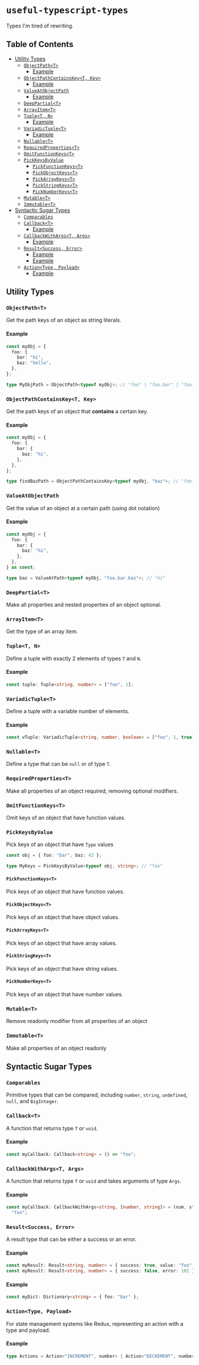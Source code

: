 # `useful-typescript-types` <!-- omit in toc -->

Types I'm tired of rewriting.

## Table of Contents <!-- omit in toc -->

- [Utility Types](#utility-types)
  - [`ObjectPath<T>`](#objectpatht)
    - [Example](#example)
  - [`ObjectPathContainsKey<T, Key>`](#objectpathcontainskeyt-key)
    - [Example](#example-1)
  - [`ValueAtObjectPath`](#valueatobjectpath)
    - [Example](#example-2)
  - [`DeepPartial<T>`](#deeppartialt)
  - [`ArrayItem<T>`](#arrayitemt)
  - [`Tuple<T, N>`](#tuplet-n)
    - [Example](#example-3)
  - [`VariadicTuple<T>`](#variadictuplet)
    - [Example](#example-4)
  - [`Nullable<T>`](#nullablet)
  - [`RequiredProperties<T>`](#requiredpropertiest)
  - [`OmitFunctionKeys<T>`](#omitfunctionkeyst)
  - [`PickKeysByValue`](#pickkeysbyvalue)
    - [`PickFunctionKeys<T>`](#pickfunctionkeyst)
    - [`PickObjectKeys<T>`](#pickobjectkeyst)
    - [`PickArrayKeys<T>`](#pickarraykeyst)
    - [`PickStringKeys<T>`](#pickstringkeyst)
    - [`PickNumberKeys<T>`](#picknumberkeyst)
  - [`Mutable<T>`](#mutablet)
  - [`Immutable<T>`](#immutablet)
- [Syntactic Sugar Types](#syntactic-sugar-types)
  - [`Comparables`](#comparables)
  - [`Callback<T>`](#callbackt)
    - [Example](#example-5)
  - [`CallbackWithArgs<T, Args>`](#callbackwithargst-args)
    - [Example](#example-6)
  - [`Result<Success, Error>`](#resultsuccess-error)
    - [Example](#example-7)
    - [Example](#example-8)
  - [`Action<Type, Payload>`](#actiontype-payload)
    - [Example](#example-9)

## Utility Types

### `ObjectPath<T>`

Get the path keys of an object as string literals.

#### Example

```typescript
const myObj = {
  foo: {
    bar: "hi",
    baz: "hello",
  },
};

type MyObjPath = ObjectPath<typeof myObj>; // "foo" | "foo.bar" | "foo.baz"
```

### `ObjectPathContainsKey<T, Key>`

Get the path keys of an object that **contains** a certain key.

#### Example

```typescript
const myObj = {
  foo: {
    bar: {
      baz: "hi",
    },
  },
};

type findBazPath = ObjectPathContainsKey<typeof myObj, "baz">; // "foo.bar"
```

### `ValueAtObjectPath`

Get the value of an object at a certain path (using dot notation)

#### Example

```typescript
const myObj = {
  foo: {
    bar: {
      baz: "hi",
    },
  },
} as const;

type baz = ValueAtPath<typeof myObj, "foo.bar.baz">; // "hi"
```

### `DeepPartial<T>`

Make all properties and nested properties of an object optional.

### `ArrayItem<T>`

Get the type of an array item.

### `Tuple<T, N>`

Define a tuple with exactly 2 elements of types `T` and `N`.

#### Example

```typescript
const tuple: Tuple<string, number> = ["foo", 1];
```

### `VariadicTuple<T>`

Define a tuple with a variable number of elements.

#### Example

```typescript
const vTuple: VariadicTuple<string, number, boolean> = ["foo", 1, true];
```

### `Nullable<T>`

Define a type that can be `null` or of type `T`.

### `RequiredProperties<T>`

Make all properties of an object required, removing optional modifiers.

### `OmitFunctionKeys<T>`

Omit keys of an object that have function values.

### `PickKeysByValue`

Pick keys of an object that have `Type` values

```typescript
const obj = { foo: "bar", baz: 42 };

type MyKeys = PickKeysByValue<typeof obj, string>; // "foo"
```

#### `PickFunctionKeys<T>`

Pick keys of an object that have function values.

#### `PickObjectKeys<T>`

Pick keys of an object that have object values.

#### `PickArrayKeys<T>`

Pick keys of an object that have array values.

#### `PickStringKeys<T>`

Pick keys of an object that have string values.

#### `PickNumberKeys<T>`

Pick keys of an object that have number values.

### `Mutable<T>`

Remove readonly modifier from all properties of an object

### `Immutable<T>`

Make all properties of an object readonly

## Syntactic Sugar Types

### `Comparables`

Primitive types that can be compared, including `number`, `string`, `undefined`, `null`, and `BigInteger`.

### `Callback<T>`

A function that returns type `T` or `void`.

#### Example

```typescript
const myCallback: Callback<string> = () => "foo";
```

### `CallbackWithArgs<T, Args>`

A function that returns type `T` or `void` and takes arguments of type `Args`.

#### Example

```typescript
const myCallback: CallbackWithArgs<string, [number, string]> = (num, str) =>
  "foo";
```

### `Result<Success, Error>`

A result type that can be either a success or an error.

#### Example

```typescript
const myResult: Result<string, number> = { success: true, value: "foo" };
const myResult: Result<string, number> = { success: false, error: 101 };
```

#### Example

```typescript
const myDict: Dictionary<string> = { foo: "bar" };
```

### `Action<Type, Payload>`

For state management systems like Redux, representing an action with a type and payload.

#### Example

```typescript
type Actions = Action<"INCREMENT", number> | Action<"DECREMENT", number>;
```
